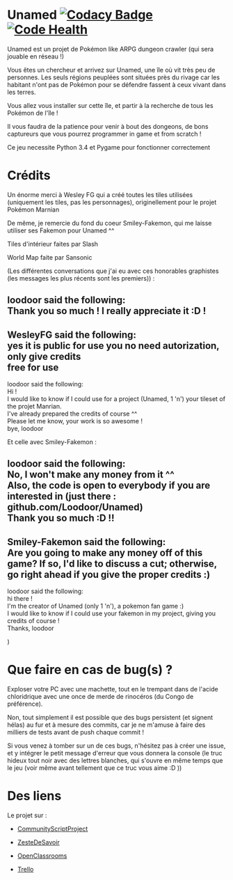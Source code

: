 # Unamed [![Codacy Badge](https://api.codacy.com/project/badge/grade/30083498352b4bfba20970a153d5444e)](https://www.codacy.com/app/urworld/Unamed) [![Code Health](https://landscape.io/github/Loodoor/Unamed/master/landscape.svg?style=flat)](https://landscape.io/github/Loodoor/Unamed/master)

Unamed est un projet de Pokémon like ARPG dungeon crawler (qui sera jouable en réseau !)

Vous êtes un chercheur et arrivez sur Unamed, une île où vit très peu de personnes. Les seuls régions peuplées sont situées près du rivage car les habitant n'ont pas de Pokémon pour se défendre fassent à ceux vivant dans les terres.

Vous allez vous installer sur cette île, et partir à la recherche de tous les Pokémon de l'île !

Il vous faudra de la patience pour venir à bout des dongeons, de bons captureurs que vous pourrez programmer in game et from scratch !

Ce jeu necessite Python 3.4 et Pygame pour fonctionner correctement

# Crédits

Un énorme merci à Wesley FG qui a créé toutes les tiles utilisées (uniquement les tiles, pas les personnages), originellement pour le projet Pokémon Marnian

De même, je remercie du fond du coeur Smiley-Fakemon, qui me laisse utiliser ses Fakemon pour Unamed ^^

Tiles d'intérieur faites par Slash

World Map faite par Sansonic

(Les différentes conversations que j'ai eu avec ces honorables graphistes (les messages les plus récents sont les premiers)) :

loodoor said the following:  
Thank you so much ! I really appreciate it :D !  
----------  
WesleyFG said the following:  
yes it is public for use you no need autorization,  
only give credits  
free for use  
----------  
loodoor said the following:  
Hi !  
I would like to know if I could use for a project (Unamed, 1 'n') your tileset of the projet Manrian.  
I've already prepared the credits of course ^^  
Please let me know, your work is so awesome !  
bye, loodoor

Et celle avec Smiley-Fakemon :

loodoor said the following:  
No, I won't make any money from it ^^  
Also, the code is open to everybody if you are interested in (just there : github.com/Loodoor/Unamed)  
Thank you so much :D !!  
---------  
Smiley-Fakemon said the following:  
Are you going to make any money off of this game? If so, I'd like to discuss a cut; otherwise, go right ahead if you give the proper credits :)  
----------  
loodoor said the following:  
hi there !  
I'm the creator of Unamed (only 1 'n'), a pokemon fan game :)  
I would like to know if I could use your fakemon in my project, giving you credits of course !  
Thanks, loodoor

)

# Que faire en cas de bug(s) ?

Exploser votre PC avec une machette, tout en le trempant dans de l'acide chloridrique avec une once de merde de rinocéros (du Congo de préférence).

Non, tout simplement il est possible que des bugs persistent (et signent hélas) au fur et à mesure des commits, car je ne m'amuse à faire des milliers de tests avant de push chaque commit !

Si vous venez à tomber sur un de ces bugs, n'hésitez pas à créer une issue, et y intégrer le petit message d'erreur que vous donnera la console (le truc hideux tout noir avec des lettres blanches, qui s'ouvre en même temps que le jeu (voir même avant tellement que ce truc vous aime :D ))

# Des liens

Le projet sur :

* [CommunityScriptProject](http://communityscriptproject.com/forum/index.php?topic=1529.0)

* [ZesteDeSavoir](https://zestedesavoir.com/forums/sujet/4155/unamed/)

* [OpenClassrooms](https://openclassrooms.com/forum/sujet/arpg-pygame-2d-unamed)

* [Trello](https://trello.com/b/9rBszau2/unamed)
